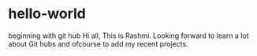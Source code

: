 # hello-world
beginning with git hub
Hi all,
This is Rashmi. Looking forward to learn a lot about Git hubs and ofcourse to add my recent projects.
